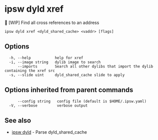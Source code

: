 # ipsw dyld xref

🚧 [WIP] Find all cross references to an address

```
ipsw dyld xref <dyld_shared_cache> <vaddr> [flags]
```

## Options

```
  -h, --help           help for xref
  -i, --image string   dylib image to search
      --imports        Search all other dylibs that import the dylib containing the xref src
  -s, --slide uint     dyld_shared_cache slide to apply
```

## Options inherited from parent commands

```
      --config string   config file (default is $HOME/.ipsw.yaml)
  -V, --verbose         verbose output
```

## See also

* [ipsw dyld](/cmd/ipsw_dyld/)	 - Parse dyld_shared_cache

